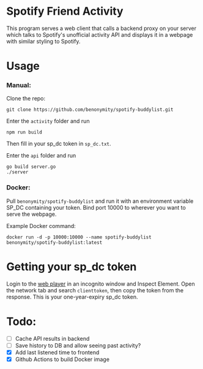 # Spotify Friend Activity

This program serves a web client that calls a backend proxy on your server which talks to Spotify's unofficial activity API and displays it in a webpage with similar styling to Spotify.

# Usage

### Manual:

Clone the repo:

```
git clone https://github.com/benonymity/spotify-buddylist.git
```

Enter the `activity` folder and run

```
npm run build
```

Then fill in your sp_dc token in `sp_dc.txt`.

Enter the `api` folder and run

```
go build server.go
./server
```

### Docker:

Pull `benonymity/spotify-buddylist` and run it with an environment variable SP_DC containing your token. Bind port 10000 to wherever you want to serve the webpage.

Example Docker command:

```
docker run -d -p 10000:10000 --name spotify-buddylist benonymity/spotify-buddylist:latest
```

# Getting your sp_dc token

Login to the [web player](https://open.spotify.com/) in an incognito window and Inspect Element. Open the network tab and search `clienttoken`, then copy the token from the response. This is your one-year-expiry sp_dc token.

# Todo:

- [ ] Cache API results in backend
- [ ] Save history to DB and allow seeing past activity?
- [x] Add last listened time to frontend
- [x] Github Actions to build Docker image
